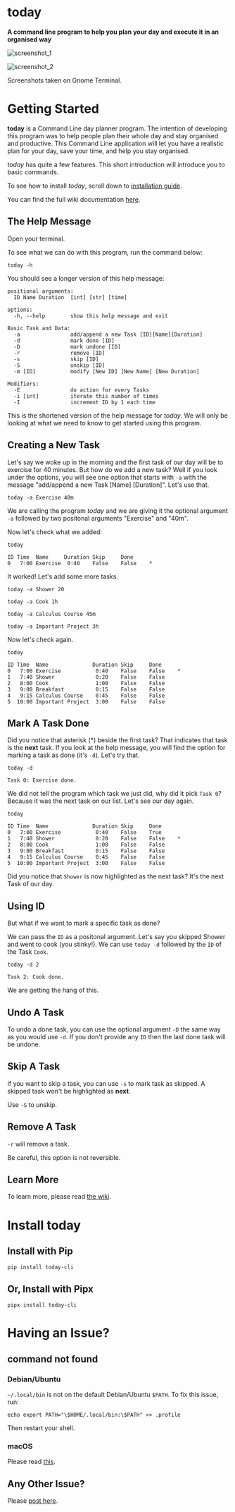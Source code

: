 # today

**A command line program to help you plan your day and execute it in an organised way**

![screenshot_1](screenshots/screenshot_1.png)

![screenshot_2](screenshots/screenshot_2.png)

Screenshots taken on Gnome Terminal.

# Getting Started

**today** is a Command Line day planner program. The intention of developing this program was to help people plan their whole day and stay organised and productive. This Command Line application will let you have a realistic plan for your day, save your time, and help you stay organised.

*today* has quite a few features. This short introduction will introduce you to basic commands.

To see how to install *today*, scroll down to [installation guide](#Install-today).

You can find the full wiki documentation [here](https://github.com/TajwarHjkl/today/wiki).

## The Help Message

Open your terminal.

To see what we can do with this program, run the command below:

```console
today -h
```

You should see a longer version of this help message:

```
positional arguments:
  ID Name Duration  [int] [str] [time]

options:
  -h, --help        show this help message and exit

Basic Task and Data:
  -a                add/append a new Task [ID][Name][Duration]
  -d                mark done [ID]
  -D                mark undone [ID]
  -r                remove [ID]
  -s                skip [ID]
  -S                unskip [ID]
  -m [ID]           modify [New ID] [New Name] [New Duration]

Modifiers:
  -E                do action for every Tasks
  -i [int]          iterate this number of times
  -I                increment ID by 1 each time
```

This is the shortened version of the help message for *today*. We will only be looking at what we need to know to get started using this program.

## Creating a New Task

Let's say we woke up in the morning and the first task of our day will be to exercise for 40 minutes. But how do we add a new task? Well if you look under the options, you will see one option that starts with `-a` with the message "add/append a new Task [Name] [Duration]".  Let's use that.

```console
today -a Exercise 40m
```

We are calling the program *today* and we are giving it the optional argument `-a` followed by two positonal arguments "Exercise" and "40m".

Now let's check what we added:

```console
today
```

```
ID Time  Name     Duration Skip     Done
0   7:00 Exercise  0:40    False    False    *
```

It worked! Let's add some more tasks.

```console
today -a Shower 20
```

```console
today -a Cook 1h
```

```console
today -a Calculus Course 45m
```

```console
today -a Important Project 3h
```

Now let's check again.

```console
today
```

```
ID Time  Name              Duration Skip     Done
0   7:00 Exercise           0:40    False    False    *
1   7:40 Shower             0:20    False    False
2   8:00 Cook               1:00    False    False
3   9:00 Breakfast          0:15    False    False
4   9:15 Calculus Course    0:45    False    False
5  10:00 Important Project  3:00    False    False
```

## Mark A Task Done

Did you notice that asterisk (*) beside the first task? That indicates that task is the **next** task. If you look at the help message, you will find the option for marking a task as done (it's `-d`). Let's try that.

```console
today -d
```

```console
Task 0: Exercise done.
```

We did not tell the program which task we just did, why did it pick `Task 0`? Because it was the next task on our list. Let's see our day again.

```console
today
```

```
ID Time  Name              Duration Skip     Done
0   7:00 Exercise           0:40    False    True
1   7:40 Shower             0:20    False    False    *
2   8:00 Cook               1:00    False    False
3   9:00 Breakfast          0:15    False    False
4   9:15 Calculus Course    0:45    False    False
5  10:00 Important Project  3:00    False    False
```

Did you notice that `Shower` is now highlighted as the next task? It's the next Task of our day.

## Using ID

But what if we want to mark a specific task as done?

We can pass the `ID` as a positonal argument. Let's say you skipped Shower and went to cook (you stinky!). We can use `today -d` followed by the `ID` of the Task `Cook`.

```console
today -d 2
```

```
Task 2: Cook done.
```

We are getting the hang of this.

## Undo A Task

To undo a done task, you can use the optional argument `-D` the same way as you would use `-d`. If you don't provide any `ID` then the last done task will be undone.

## Skip A Task

If you want to skip a task, you can use `-s` to mark task as skipped. A skipped task won't be highlighted as **next**.

Use `-S` to unskip.

## Remove A Task

`-r` will remove a task.

Be careful, this option is not reversible.

## Learn More

To learn more, please read [the wiki](https://github.com/TajwarHjkl/today/wiki).

# Install today

## Install with Pip

```console
pip install today-cli
```

## Or, Install with Pipx

```console
pipx install today-cli
```

# Having an Issue?

## command not found

### Debian/Ubuntu

`~/.local/bin` is not on the default Debian/Ubuntu `$PATH`. To fix this issue, run:

```console
echo export PATH="\$HOME/.local/bin:\$PATH" >> .profile
```

Then restart your shell.

### macOS

Please read [this](https://stackoverflow.com/questions/35898734/pip-installs-packages-successfully-but-executables-not-found-from-command-line).

## Any Other Issue?

Please [post here](https://github.com/TajwarHjkl/today/issues/new/choose).

